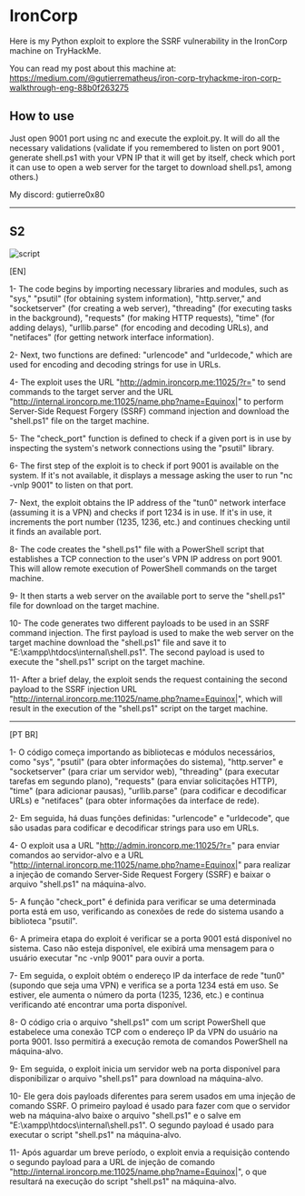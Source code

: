 # IronCorp
Here is my Python exploit to explore the SSRF vulnerability in the IronCorp machine on TryHackMe. 

You can read my post about this machine at: https://medium.com/@gutierrematheus/iron-corp-tryhackme-iron-corp-walkthrough-eng-88b0f263275

<h2>How to use</h2>
Just open 9001 port using nc and execute the exploit.py. It will do all the necessary validations (validate if you remembered to listen on port 9001 , generate shell.ps1 with your VPN IP that it will get by itself, check which port it can use to open a web server for the target to download shell.ps1, among others.)

My discord: gutierre0x80
______________________________________________________________________________________________________________________________________________________________________________________________________________________

<h2>S2</h2>

![script](https://github.com/Gutierre0x80/IronCorp/assets/63872706/0298f5ae-8c57-45cf-b7fa-7857710dc71c)

[EN]

1- The code begins by importing necessary libraries and modules, such as "sys," "psutil" (for obtaining system information), "http.server," and "socketserver" (for creating a web server), "threading" (for executing tasks in the background), "requests" (for making HTTP requests), "time" (for adding delays), "urllib.parse" (for encoding and decoding URLs), and "netifaces" (for getting network interface information).

2- Next, two functions are defined: "urlencode" and "urldecode," which are used for encoding and decoding strings for use in URLs.

4- The exploit uses the URL "http://admin.ironcorp.me:11025/?r=" to send commands to the target server and the URL "http://internal.ironcorp.me:11025/name.php?name=Equinox|" to perform Server-Side Request Forgery (SSRF) command injection and download the "shell.ps1" file on the target machine.

5- The "check_port" function is defined to check if a given port is in use by inspecting the system's network connections using the "psutil" library.

6- The first step of the exploit is to check if port 9001 is available on the system. If it's not available, it displays a message asking the user to run "nc -vnlp 9001" to listen on that port.

7- Next, the exploit obtains the IP address of the "tun0" network interface (assuming it is a VPN) and checks if port 1234 is in use. If it's in use, it increments the port number (1235, 1236, etc.) and continues checking until it finds an available port.

8- The code creates the "shell.ps1" file with a PowerShell script that establishes a TCP connection to the user's VPN IP address on port 9001. This will allow remote execution of PowerShell commands on the target machine.

9- It then starts a web server on the available port to serve the "shell.ps1" file for download on the target machine.

10- The code generates two different payloads to be used in an SSRF command injection. The first payload is used to make the web server on the target machine download the "shell.ps1" file and save it to "E:\xampp\htdocs\internal\shell.ps1". The second payload is used to execute the "shell.ps1" script on the target machine.

11- After a brief delay, the exploit sends the request containing the second payload to the SSRF injection URL "http://internal.ironcorp.me:11025/name.php?name=Equinox|", which will result in the execution of the "shell.ps1" script on the target machine.
______________________________________________________________________________________________________________________________________________________________________________________________________________________
[PT BR]

1- O código começa importando as bibliotecas e módulos necessários, como "sys", "psutil" (para obter informações do sistema), "http.server" e "socketserver" (para criar um servidor web), "threading" (para executar tarefas em segundo plano), "requests" (para enviar solicitações HTTP), "time" (para adicionar pausas), "urllib.parse" (para codificar e decodificar URLs) e "netifaces" (para obter informações da interface de rede).

2- Em seguida, há duas funções definidas: "urlencode" e "urldecode", que são usadas para codificar e decodificar strings para uso em URLs.

4- O exploit usa a URL "http://admin.ironcorp.me:11025/?r=" para enviar comandos ao servidor-alvo e a URL "http://internal.ironcorp.me:11025/name.php?name=Equinox|" para realizar a injeção de comando Server-Side Request Forgery (SSRF) e baixar o arquivo "shell.ps1" na máquina-alvo.

5- A função "check_port" é definida para verificar se uma determinada porta está em uso, verificando as conexões de rede do sistema usando a biblioteca "psutil".

6- A primeira etapa do exploit é verificar se a porta 9001 está disponível no sistema. Caso não esteja disponível, ele exibirá uma mensagem para o usuário executar "nc -vnlp 9001" para ouvir a porta.

7- Em seguida, o exploit obtém o endereço IP da interface de rede "tun0" (supondo que seja uma VPN) e verifica se a porta 1234 está em uso. Se estiver, ele aumenta o número da porta (1235, 1236, etc.) e continua verificando até encontrar uma porta disponível.

8- O código cria o arquivo "shell.ps1" com um script PowerShell que estabelece uma conexão TCP com o endereço IP da VPN do usuário na porta 9001. Isso permitirá a execução remota de comandos PowerShell na máquina-alvo.

9- Em seguida, o exploit inicia um servidor web na porta disponível para disponibilizar o arquivo "shell.ps1" para download na máquina-alvo.

10- Ele gera dois payloads diferentes para serem usados em uma injeção de comando SSRF. O primeiro payload é usado para fazer com que o servidor web na máquina-alvo baixe o arquivo "shell.ps1" e o salve em "E:\xampp\htdocs\internal\shell.ps1". O segundo payload é usado para executar o script "shell.ps1" na máquina-alvo.

11- Após aguardar um breve período, o exploit envia a requisição contendo o segundo payload para a URL de injeção de comando "http://internal.ironcorp.me:11025/name.php?name=Equinox|", o que resultará na execução do script "shell.ps1" na máquina-alvo.

